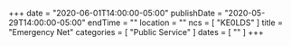 +++
date = "2020-06-01T14:00:00-05:00"
publishDate = "2020-05-29T14:00:00-05:00"
endTime = ""
location = ""
ncs = [ "KE0LDS" ]
title = "Emergency Net"
categories = [ "Public Service" ]
dates = [ "" ]
+++
